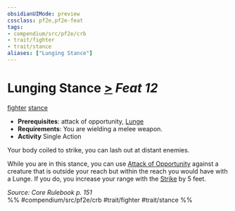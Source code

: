 ```yaml
---
obsidianUIMode: preview
cssclass: pf2e,pf2e-feat
tags:
- compendium/src/pf2e/crb
- trait/fighter
- trait/stance
aliases: ["Lunging Stance"]
---
```

# Lunging Stance  [>](/rules/core-rulebook/chapter-9-playing-the-game.md#Actions "Single Action") *Feat 12*  
[fighter](/rules/traits/fighter.md)  [stance](/rules/traits/stance.md)  

- **Prerequisites**: attack of opportunity, [Lunge](/compendium/feats/lunge.md)
- **Requirements**: You are wielding a melee weapon.
- **Activity** Single Action

Your body coiled to strike, you can lash out at distant enemies.

While you are in this stance, you can use [Attack of Opportunity](/rules/actions/attack-of-opportunity.md) against a creature that is outside your reach but within the reach you would have with a Lunge. If you do, you increase your range with the [Strike](/rules/actions/strike.md) by 5 feet.

*Source: Core Rulebook p. 151*  
%% #compendium/src/pf2e/crb #trait/fighter #trait/stance %%